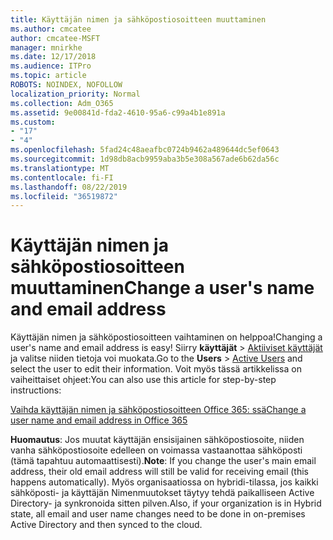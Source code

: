 ```yaml
---
title: Käyttäjän nimen ja sähköpostiosoitteen muuttaminen
ms.author: cmcatee
author: cmcatee-MSFT
manager: mnirkhe
ms.date: 12/17/2018
ms.audience: ITPro
ms.topic: article
ROBOTS: NOINDEX, NOFOLLOW
localization_priority: Normal
ms.collection: Adm_O365
ms.assetid: 9e00841d-fda2-4610-95a6-c99a4b1e891a
ms.custom:
- "17"
- "4"
ms.openlocfilehash: 5fad24c48aeafbc0724b9462a489644dc5ef0643
ms.sourcegitcommit: 1d98db8acb9959aba3b5e308a567ade6b62da56c
ms.translationtype: MT
ms.contentlocale: fi-FI
ms.lasthandoff: 08/22/2019
ms.locfileid: "36519872"
---
```

# <a name="change-a-users-name-and-email-address"></a><span data-ttu-id="cb101-102">Käyttäjän nimen ja sähköpostiosoitteen muuttaminen</span><span class="sxs-lookup"><span data-stu-id="cb101-102">Change a user's name and email address</span></span>

<span data-ttu-id="cb101-103">Käyttäjän nimen ja sähköpostiosoitteen vaihtaminen on helppoa!</span><span class="sxs-lookup"><span data-stu-id="cb101-103">Changing a user's name and email address is easy!</span></span> <span data-ttu-id="cb101-104">Siirry **käyttäjät** \> [Aktiiviset käyttäjät](https://go.microsoft.com/fwlink/p/?linkid=834822) ja valitse niiden tietoja voi muokata.</span><span class="sxs-lookup"><span data-stu-id="cb101-104">Go to the **Users** \> [Active Users](https://go.microsoft.com/fwlink/p/?linkid=834822) and select the user to edit their information.</span></span> <span data-ttu-id="cb101-105">Voit myös tässä artikkelissa on vaiheittaiset ohjeet:</span><span class="sxs-lookup"><span data-stu-id="cb101-105">You can also use this article for step-by-step instructions:</span></span>
  
[<span data-ttu-id="cb101-106">Vaihda käyttäjän nimen ja sähköpostiosoitteen Office 365: ssä</span><span class="sxs-lookup"><span data-stu-id="cb101-106">Change a user name and email address in Office 365</span></span>](https://docs.microsoft.com/office365/admin/add-users/change-a-user-name-and-email-address)
  
 <span data-ttu-id="cb101-107">**Huomautus**: Jos muutat käyttäjän ensisijainen sähköpostiosoite, niiden vanha sähköpostiosoite edelleen on voimassa vastaanottaa sähköposti (tämä tapahtuu automaattisesti).</span><span class="sxs-lookup"><span data-stu-id="cb101-107">**Note**: If you change the user's main email address, their old email address will still be valid for receiving email (this happens automatically).</span></span> <span data-ttu-id="cb101-108">Myös organisaatiossa on hybridi-tilassa, jos kaikki sähköposti- ja käyttäjän Nimenmuutokset täytyy tehdä paikalliseen Active Directory- ja synkronoida sitten pilven.</span><span class="sxs-lookup"><span data-stu-id="cb101-108">Also, if your organization is in Hybrid state, all email and user name changes need to be done in on-premises Active Directory and then synced to the cloud.</span></span>